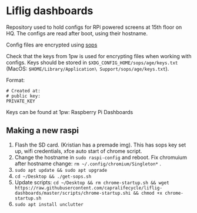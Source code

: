 # Liflig dashboards

Repository used to hold configs for RPi powered screens at 15th floor on HQ.
The configs are read after boot, using their hostname.


Config files are encrypted using [sops](https://github.com/getsops/sops)

Check that the keys from 1pw is used for encrypting files when working with configs.
Keys should be stored in `$XDG_CONFIG_HOME/sops/age/keys.txt` (MacOS: `$HOME/Library/Application\ Support/sops/age/keys.txt`).

Format:

```
# Created at:
# public key:
PRIVATE_KEY
```

Keys can be found at 1pw: Raspberry Pi Dashboards

## Making a new raspi

1. Flash the SD card. (Kristian has a premade img). This has sops key set up, wifi credentials, xfce auto start of chrome script.
2. Change the hostname in `sudo raspi-config` and reboot. Fix chromuium after hostname change: `rm ~/.config/chromium/Singleton*` .
3. `sudo apt update && sudo apt upgrade`
4. `cd ~/Desktop && ./get-sops.sh`
6. Update scripts: `cd ~/Desktop && rm chrome-startup.sh && wget https://raw.githubusercontent.com/capralifecycle/liflig-dashboards/master/scripts/chrome-startup.shi && chmod +x chrome-startup.sh`
7.  `sudo apt install unclutter`

